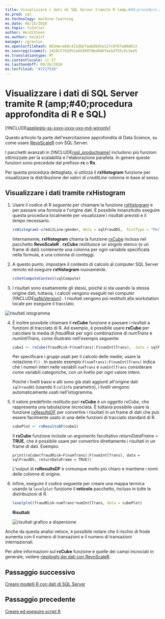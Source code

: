 ```yaml
---
title: Visualizzare i dati di SQL Server tramite R (amp;#40;procedura approfondita di R e SQL) | Microsoft Docs
ms.prod: sql
ms.technology: machine-learning
ms.date: 04/15/2018
ms.topic: tutorial
author: HeidiSteen
ms.author: heidist
manager: cgronlun
ms.openlocfilehash: 0d34ece68c421dbb7aabd845e117c9f07e00d013
ms.sourcegitcommit: 2420c57d2952add3697dbe0467ee1d755c5c2ee5
ms.translationtype: MT
ms.contentlocale: it-IT
ms.lasthandoff: 09/26/2018
ms.locfileid: "47217516"
---
```

#  <a name="visualize-sql-server-data-using-r-sql-and-r-deep-dive"></a>Visualizzare i dati di SQL Server tramite R (amp;#40;procedura approfondita di R e SQL)
[!INCLUDE[appliesto-ss-xxxx-xxxx-xxx-md-winonly](../../includes/appliesto-ss-xxxx-xxxx-xxx-md-winonly.md)]

Questo articolo fa parte dell'esercitazione approfondita di Data Science, su come usare [RevoScaleR](https://docs.microsoft.com/machine-learning-server/r-reference/revoscaler/revoscaler) con SQL Server.

I pacchetti avanzati in [!INCLUDE[rsql_productname](../../includes/rsql-productname-md.md)] includono più funzioni ottimizzate per la scalabilità e l'elaborazione parallela. In genere queste funzioni sono precedute dal prefisso **rx** o **Rx**.

Per questa procedura dettagliata, si utilizza il **rxHistogram** funzione per visualizzare la distribuzione dei valori di _creditLine_ colonna in base al sesso.

## <a name="visualize-data-using-rxhistogram"></a>Visualizzare i dati tramite rxHistogram

1. Usare il codice di R seguente per chiamare la funzione [rxHistogram](https://docs.microsoft.com/machine-learning-server/r-reference/revoscaler/rxhistogram) e per passare una formula e l'origine dati. È possibile innanzitutto eseguire questa procedura localmente per visualizzare i risultati previsti e il tempo necessario.
  
    ```R
    rxHistogram(~creditLine|gender, data = sqlFraudDS,  histType = "Percent")
    ```
 
    Internamente, **rxHistogram** chiama la funzione [rxCube](https://docs.microsoft.com/machine-learning-server/r-reference/revoscaler/rxcube) inclusa nel pacchetto **RevoScaleR** . **rxCube** restituisce un singolo elenco (o un frame di dati) contenente una colonna per ogni variabile specificata nella formula, e una colonna di conteggi.
    
2. A questo punto, impostare il contesto di calcolo al computer SQL Server remoto ed eseguire **rxHistogram** nuovamente.
  
    ```R
    rxSetComputeContext(sqlCompute)
    ```
 
3. I risultati sono esattamente gli stessi, poiché si sta usando la stessa origine dati; tuttavia, i calcoli vengono eseguiti nel computer [!INCLUDE[ssNoVersion](../../includes/ssnoversion-md.md)] .  I risultati vengono poi restituiti alla workstation locale per eseguire il tracciato.
   
![risultati istogramma](media/rsql-sue-histogramresults.jpg "risultati istogramma")

4. È inoltre possibile chiamare il **rxCube** funzione e passare i risultati a funzioni di tracciato di R.  Ad esempio, è possibile usare **rxCube** per calcolare la media di *fraudRisk* per ogni combinazione di *numTrans* e *numIntlTrans*, come illustrato nell'esempio seguente:
  
    ```R
    cube1 <- rxCube(fraudRisk~F(numTrans):F(numIntlTrans),  data = sqlFraudDS)
    ```
  
    Per specificare i gruppi usati per il calcolo delle medie, usare la notazione `F()` . In questo esempio `F(numTrans):F(numIntlTrans)` indica che i numeri interi nelle variabili `numTrans` e `numIntlTrans` considerare come variabili categoriche, con un livello per ogni valore intero.
  
    Poiché i livelli bassi e alti sono già stati aggiunti all'origine dati `sqlFraudDS` (usando il `colInfo` parametro), i livelli vengono automaticamente usati nell'istogramma.
  
5. Il valore predefinito restituito pari **rxCube** è un *oggetto rxCube*, che rappresenta una tabulazione incrociata. È tuttavia possibile usare la funzione [rxResultsDF](https://docs.microsoft.com/machine-learning-server/r-reference/revoscaler/rxresultsdf) per convertire i risultati in un frame di dati che può essere facilmente usato in una delle funzioni di tracciato standard di R.
  
    ```R
    cubePlot <- rxResultsDF(cube1)
    ```
  
    Il **rxCube** funzione include un argomento facoltativo *returnDataFrame* = **TRUE**, che è possibile usare per convertire direttamente i risultati in un frame di dati. Esempio:
    
    `print(rxCube(fraudRisk~F(numTrans):F(numIntlTrans), data = sqlFraudDS, returnDataFrame = TRUE))`
       
    L'output di **rxResultsDF** è comunque molto più chiaro e mantiene i nomi delle colonne di origine.
  
6. Infine, eseguire il codice seguente per creare una mappa termica usando la `levelplot` funzione il **reticolo** pacchetto, incluso in tutte le distribuzioni di R.
  
    ```R
    levelplot(fraudRisk~numTrans*numIntlTrans, data = cubePlot)
    ```
  
    **Risultati**
  
    ![risultati grafico a dispersione](media/rsql-sue-scatterplotresults.jpg "risultati grafico a dispersione")
  
Anche da questa analisi veloce, è possibile notare che il rischio di frode aumenta con il numero di transazioni e il numero di transazioni internazionali.

Per altre informazioni sul **rxCube** funzione e quelle dei campi incrociati in generale, vedere [riepiloghi dei dati con RevoScaleR](https://docs.microsoft.com/machine-learning-server/r/how-to-revoscaler-data-summaries).

## <a name="next-step"></a>Passaggio successivo

[Creare modelli R con dati di SQL Server](../../advanced-analytics/tutorials/deepdive-create-models.md)

## <a name="previous-step"></a>Passaggio precedente

[Creare ed eseguire script R](../../advanced-analytics/tutorials/deepdive-create-and-run-r-scripts.md)
